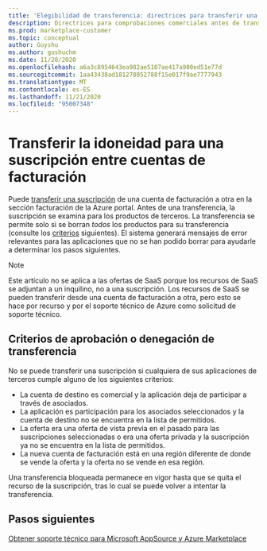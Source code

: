```yaml
---
title: 'Elegibilidad de transferencia: directrices para transferir una suscripción entre cuentas de facturación, Azure Marketplace'
description: Directrices para comprobaciones comerciales antes de transferir una suscripción entre cuentas de facturación en el Azure Portal.
ms.prod: marketplace-customer
ms.topic: conceptual
author: Guyshu
ms.author: gushuchm
ms.date: 11/20/2020
ms.openlocfilehash: a6a3c8954643ea982ae5107ae417a900ed51e77d
ms.sourcegitcommit: 1aa43438ad181278052788f15e017f9ae7777943
ms.translationtype: MT
ms.contentlocale: es-ES
ms.lasthandoff: 11/21/2020
ms.locfileid: "95007348"
---
```

# <a name="transfer-eligibility-for-a-subscription-between-billing-accounts"></a>Transferir la idoneidad para una suscripción entre cuentas de facturación

Puede [transferir una suscripción](/azure/cost-management-billing/understand/subscription-transfer) de una cuenta de facturación a otra en la sección facturación de la Azure portal. Antes de una transferencia, la suscripción se examina para los productos de terceros. La transferencia se permite solo si se borran *todos* los productos para su transferencia (consulte los [criterios](#criteria-for-transfer-approval-or-denial) siguientes). El sistema generará mensajes de error relevantes para las aplicaciones que no se han podido borrar para ayudarle a determinar los pasos siguientes.

> [!NOTE]
> Este artículo no se aplica a las ofertas de SaaS porque los recursos de SaaS se adjuntan a un inquilino, no a una suscripción. Los recursos de SaaS se pueden transferir desde una cuenta de facturación a otra, pero esto se hace por recurso y por el soporte técnico de Azure como solicitud de soporte técnico.

## <a name="criteria-for-transfer-approval-or-denial"></a>Criterios de aprobación o denegación de transferencia

No se puede transferir una suscripción si cualquiera de sus aplicaciones de terceros cumple alguno de los siguientes criterios:

- La cuenta de destino es comercial y la aplicación deja de participar a través de asociados.
- La aplicación es participación para los asociados seleccionados y la cuenta de destino no se encuentra en la lista de permitidos.
- La oferta era una oferta de vista previa en el pasado para las suscripciones seleccionadas o era una oferta privada y la suscripción ya no se encuentra en la lista de permitidos.
- La nueva cuenta de facturación está en una región diferente de donde se vende la oferta y la oferta no se vende en esa región.

Una transferencia bloqueada permanece en vigor hasta que se quita el recurso de la suscripción, tras lo cual se puede volver a intentar la transferencia.

## <a name="next-steps"></a>Pasos siguientes

[Obtener soporte técnico para Microsoft AppSource y Azure Marketplace](get-support.md)

